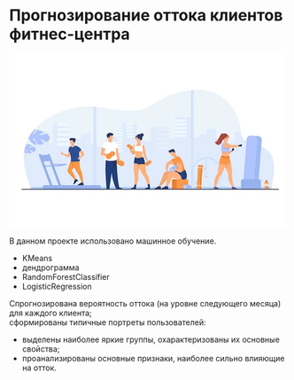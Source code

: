 # Прогнозирование оттока клиентов фитнес-центра
![](https://github.com/AlexaBogdan/data_analyst_projects/blob/main/image/%D1%84%D0%B8%D1%82%D0%BD%D0%B5%D1%81.jpg?raw=true)

В данном проекте использовано машинное обучение. 
- KMeans
- дендрограмма
- RandomForestClassifier
- LogisticRegression

Спрогнозирована вероятность оттока (на уровне следующего месяца) для каждого клиента;  
сформированы типичные портреты пользователей:
- выделены наиболее яркие группы, охарактеризованы их основные свойства;
- проанализированы основные признаки, наиболее сильно влияющие на отток.
